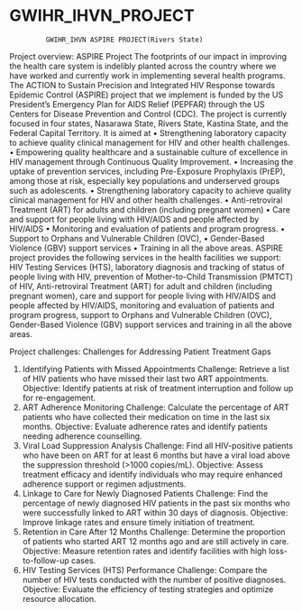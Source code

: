 # GWIHR_IHVN_PROJECT
 
             GWIHR_IHVN ASPIRE PROJECT(Rivers State)


Project overview:
ASPIRE Project
The footprints of our impact in improving the health care system is indelibly planted across the country where we have worked and currently work in implementing several health programs.
The ACTION to Sustain Precision and Integrated HIV Response towards Epidemic Control (ASPIRE) project that we implement is funded by the US President’s Emergency Plan for AIDS Relief (PEPFAR) through the US Centers for Disease Prevention and Control (CDC).
The project is currently focused in four states, Nasarawa State, Rivers State, Kastina State, and the Federal Capital Territory. It is aimed at
•	Strengthening laboratory capacity to achieve quality clinical management for HIV and other health challenges.
•	Empowering quality healthcare and a sustainable culture of excellence in HIV management through Continuous Quality Improvement.
•	Increasing the uptake of prevention services, including Pre-Exposure Prophylaxis (PrEP), among those at risk, especially key populations and underserved groups such as adolescents.
•	Strengthening laboratory capacity to achieve quality clinical management for HIV and other health challenges.
•	Anti-retroviral Treatment (ART) for adults and children (including pregnant women)
•	Care and support for people living with HIV/AIDS and people affected by HIV/AIDS
•	Monitoring and evaluation of patients and program progress.
•	Support to Orphans and Vulnerable Children (OVC),
•	Gender-Based Violence (GBV) support services
•	Training in all the above areas.
ASPIRE  project provides the following services in the health facilities we support: HIV Testing Services (HTS), laboratory diagnosis and tracking of status of people living with HIV, prevention of Mother-to-Child Transmission (PMTCT) of HIV, Anti-retroviral Treatment (ART) for adult and children (including pregnant women), care and support for people living with HIV/AIDS and people affected by HIV/AIDS, monitoring and evaluation of patients and program progress, support to Orphans and Vulnerable Children (OVC), Gender-Based Violence (GBV) support services and training in all the above areas.

Project challenges:
Challenges for Addressing Patient Treatment Gaps
1. Identifying Patients with Missed Appointments
Challenge: Retrieve a list of HIV patients who have missed their last two ART appointments.
Objective: Identify patients at risk of treatment interruption and follow up for re-engagement.
2. ART Adherence Monitoring
Challenge: Calculate the percentage of ART patients who have collected their medication on time in the last six months.
Objective: Evaluate adherence rates and identify patients needing adherence counselling.
3. Viral Load Suppression Analysis
Challenge: Find all HIV-positive patients who have been on ART for at least 6 months but have a viral load above the suppression threshold (>1000 copies/mL).
Objective: Assess treatment efficacy and identify individuals who may require enhanced adherence support or regimen adjustments.
4. Linkage to Care for Newly Diagnosed Patients
Challenge: Find the percentage of newly diagnosed HIV patients in the past six months who were successfully linked to ART within 30 days of diagnosis.
Objective: Improve linkage rates and ensure timely initiation of treatment.
5. Retention in Care After 12 Months
Challenge: Determine the proportion of patients who started ART 12 months ago and are still actively in care.
Objective: Measure retention rates and identify facilities with high loss-to-follow-up cases.
6. HIV Testing Services (HTS) Performance
Challenge: Compare the number of HIV tests conducted with the number of positive diagnoses.
Objective: Evaluate the efficiency of testing strategies and optimize resource allocation.



